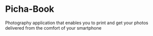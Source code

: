 # Picha-Book
Photography application that enables you to print and get your photos delivered from the comfort of your smartphone
